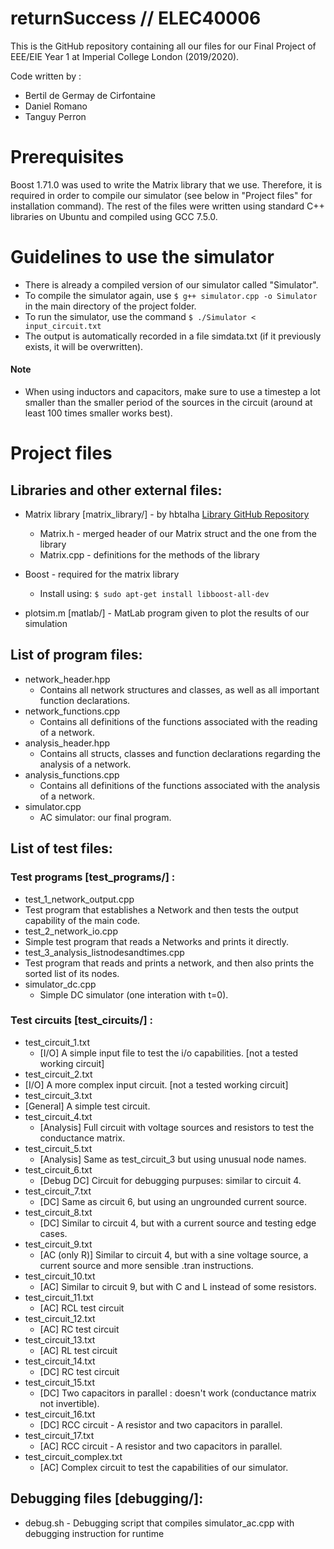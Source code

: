 # returnSuccess // ELEC40006

This is the GitHub repository containing all our files for our Final Project of EEE/EIE Year 1 at Imperial College London (2019/2020).

Code written by :
  - Bertil de Germay de Cirfontaine
  - Daniel Romano
  - Tanguy Perron


# Prerequisites

Boost 1.71.0 was used to write the Matrix library that we use. Therefore, it is required in order to compile our simulator (see below in "Project files" for installation command).
The rest of the files were written using standard C++ libraries on Ubuntu and compiled using GCC 7.5.0.


# Guidelines to use the simulator

  - There is already a compiled version of our simulator called "Simulator".
  - To compile the simulator again, use `$ g++ simulator.cpp -o Simulator` in the main directory of the project folder.
  - To run the simulator, use the command `$ ./Simulator < input_circuit.txt`
  - The output is automatically recorded in a file simdata.txt (if it previously exists, it will be overwritten).

#### Note
  - When using inductors and capacitors, make sure to use a timestep a lot smaller than the smaller period of the sources in the circuit (around at least 100 times smaller works best).


# Project files

## Libraries and other external files:
  - Matrix library \[matrix_library/\] - by hbtalha [Library GitHub Repository](https://github.com/hbtalha/Matrix-Library)
    - Matrix.h - merged header of our Matrix struct and the one from the library
    - Matrix.cpp - definitions for the methods of the library
  - Boost - required for the matrix library
    - Install using: `$ sudo apt-get install libboost-all-dev`
    
  - plotsim.m [matlab/] - MatLab program given to plot the results of our simulation

## List of program files:
  - network_header.hpp
  	- Contains all network structures and classes, as well as all important function declarations.
  - network_functions.cpp	
  	- Contains all definitions of the functions associated with the reading of a network.
  - analysis_header.hpp
    - Contains all structs, classes and function declarations regarding the analysis of a network.
  - analysis_functions.cpp
    - Contains all definitions of the functions associated with the analysis of a network.
  - simulator.cpp
    - AC simulator: our final program.

## List of test files:
### Test programs [test_programs/] :
  - test\_1\_network\_output.cpp
   - Test program that establishes a Network and then tests the output capability of the main code.
  - test\_2\_network\_io.cpp
   - Simple test program that reads a Networks and prints it directly.
  - test\_3\_analysis\_listnodesandtimes.cpp
   - Test program that reads and prints a network, and then also prints the sorted list of its nodes.
  - simulator_dc.cpp
    - Simple DC simulator (one interation with t=0).
### Test circuits [test_circuits/] :
  - test\_circuit\_1.txt
    - [I/O] A simple input file to test the i/o capabilities. [not a tested working circuit]
  - test\_circuit\_2.txt
   - [I/O] A more complex input circuit. [not a tested working circuit]
  - test\_circuit\_3.txt
   - [General] A simple test circuit.
  - test\_circuit\_4.txt
  	- [Analysis] Full circuit with voltage sources and resistors to test the conductance matrix.
  - test\_circuit\_5.txt
    - [Analysis] Same as test\_circuit\_3 but using unusual node names.
  - test\_circuit\_6.txt
    - [Debug DC] Circuit for debugging purpuses: similar to circuit 4.
  - test\_circuit\_7.txt
    - [DC] Same as circuit 6, but using an ungrounded current source.
  - test\_circuit\_8.txt
    - [DC] Similar to circuit 4, but with a current source and testing edge cases.
  - test\_circuit\_9.txt
  	  - [AC (only R)] Similar to circuit 4, but with a sine voltage source, a current source and more sensible .tran instructions.
  - test\_circuit\_10.txt
    - [AC] Similar to circuit 9, but with C and L instead of some resistors.
  - test\_circuit\_11.txt
    - [AC] RCL test circuit
  - test\_circuit\_12.txt
    - [AC] RC test circuit
  - test\_circuit\_13.txt
    - [AC] RL test circuit
  - test\_circuit\_14.txt
    - [DC] RC test circuit
  - test\_circuit\_15.txt
    - [DC] Two capacitors in parallel : doesn't work (conductance matrix not invertible).
  - test\_circuit\_16.txt
    - [DC] RCC circuit - A resistor and two capacitors in parallel.
  - test\_circuit\_17.txt
    - [AC] RCC circuit - A resistor and two capacitors in parallel.
  - test\_circuit\_complex.txt
    - [AC] Complex circuit to test the capabilities of our simulator.
  	  
## Debugging files [debugging/]:
  - debug.sh - Debugging script that compiles simulator_ac.cpp with debugging instruction for runtime
